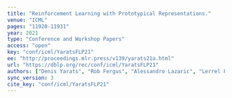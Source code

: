```yaml
---
title: "Reinforcement Learning with Prototypical Representations."
venue: "ICML"
pages: "11920-11931"
year: 2021
type: "Conference and Workshop Papers"
access: "open"
key: "conf/icml/YaratsFLP21"
ee: "http://proceedings.mlr.press/v139/yarats21a.html"
url: "https://dblp.org/rec/conf/icml/YaratsFLP21"
authors: ["Denis Yarats", "Rob Fergus", "Alessandro Lazaric", "Lerrel Pinto"]
sync_version: 3
cite_key: "conf/icml/YaratsFLP21"
---
```

